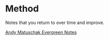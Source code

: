 # Method
Notes that you return to over time and improve. 

[Andy Matuschak Evergreen Notes](https://notes.andymatuschak.org/Evergreen_notes)
